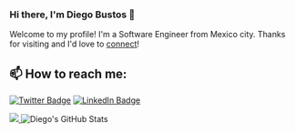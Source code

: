 ### Hi there, I'm Diego Bustos 👋

Welcome to my profile! I'm a Software Engineer from Mexico city. Thanks for visiting and I'd love to [connect](https://www.linkedin.com/in/diego-bustos-367229167/)!

## 📫 How to reach me:
[![Twitter Badge](https://img.shields.io/badge/Twitter-Profile-informational?style=flat&logo=twitter&logoColor=white&color=1CA2F1)](https://twitter.com/Dab_code)
[![LinkedIn Badge](https://img.shields.io/badge/LinkedIn-Profile-informational?style=flat&logo=linkedin&logoColor=white&color=0D76A8)](https://www.linkedin.com/in/diego-bustos-367229167/)

<!--
- 🔭 I’m currently working 
- 🌱 I’m currently learning 
-->

<a href="https://github.com/Diegoabustos">
  <img src="https://github-readme-stats.vercel.app/api/top-langs/?username=Diegoabustos&theme=radical&hide=glsl" />
</a>
<img src="https://github-readme-stats.vercel.app/api?username=Diegoabustos&&show_icons=true&theme=radical&line_height=27&v=5" alt="Diego's GitHub Stats" />

<!--
**Diegoabustos/Diegoabustos** is a ✨ _special_ ✨ repository because its `README.md` (this file) appears on your GitHub profile.

Here are some ideas to get you started:

- 🔭 I’m currently working on ...
- 🌱 I’m currently learning ...
- 👯 I’m looking to collaborate on ...
- 🤔 I’m looking for help with ...
- 💬 Ask me about ...
- 📫 How to reach me: ...
- 😄 Pronouns: ...
- ⚡ Fun fact: ...
-->
